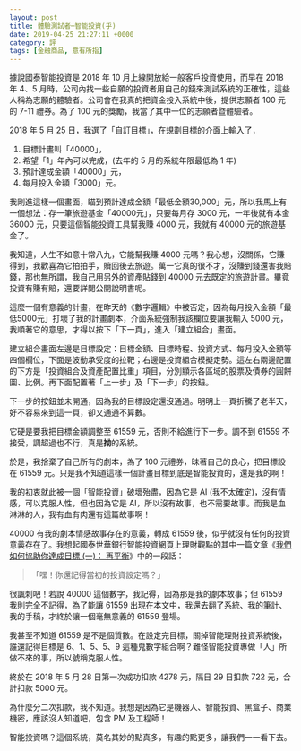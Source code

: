 ```yaml
---
layout: post
title: 體驗測試者─智能投資(乎)
date: 2019-04-25 21:27:11 +0000
category: 評
tags: [金融商品, 意有所指]
---
```


據說國泰智能投資是 2018 年 10 月上線開放給一般客戶投資使用，而早在 2018 年 4、5 月時，公司內找一些自願的投資者用自己的錢來測試系統的正確性，這些人稱為志願的體驗者。公司會在我真的把資金投入系統中後，提供志願者 100 元的 7-11 禮券。為了 100 元的獎勵，我當了其中一位的志願者暨體驗者。

2018 年 5 月 25 日，我選了「自訂目標」，在規劃目標的介面上輸入了，
1. 目標計畫叫「40000」，
2. 希望「1」年內可以完成，(去年的 5 月的系統年限最低為 1 年)
3. 預計達成金額「40000」元，
4. 每月投入金額「3000」元。

我剛進這樣一個畫面，瞄到預計達成金額「最低金額30,000」元，所以我馬上有一個想法：存一筆旅遊基金「40000元」，只要每月存 3000 元，一年後就有本金 36000 元，只要這個智能投資工具幫我賺 4000 元，我就有 40000 元的旅遊基金了。

我知道，人生不如意十常八九，它能幫我賺 4000 元嗎？我心想，沒關係，它賺得到，我歡喜為它拍拍手，贖回後去旅遊。萬一它真的很不才，沒賺到錢還害我賠錢，那也無所謂，我自己用另外的資產貼錢到 40000 元去既定的旅遊計畫。畢竟投資有賺有賠，還要詳閱公開說明書呢。

這麼一個有意義的計畫，在昨天的《數字邏輯》中被否定，因為每月投入金額「最低5000元」打壞了我的計畫劇本，介面系統強制我該欄位要讓我輸入 5000 元，我順著它的意思，才得以按下「下一頁」，進入「建立組合」畫面。

建立組合畫面左邊是目標設定：目標金額、目標時程、投資方式、每月投入金額等四個欄位，下面是波動承受度的拉靶；右邊是投資組合模擬走勢。這左右兩邊配置的下方是「投資組合及資產配置比重」項目，分別顯示各區域的股票及債券的圓餅圖、比例。再下面配置著「上一步」及「下一步」的按鈕。

下一步的按鈕並未開通，因為我的目標設定還沒通過。明明上一頁折騰了老半天，好不容易來到這一頁，卻又通通不算數。

它硬是要我把目標金額調整至 61559 元，否則不給進行下一步。調不到 61559 不接受，調超過也不行，真是<b>拗</b>的系統。

於是，我捨棄了自己所有的劇本，為了 100 元禮券，昧著自己的良心，把目標設在 61559 元。只是我不知道這樣一個計畫目標到底是智能投資的，還是我的啊！

我的初衷就此被一個「智能投資」破壞殆盡，因為它是 AI (我不太確定)，沒有情感，可以克服人性，但也因為它是 AI，所以沒有故事，也不需要故事。而我是血淋淋的人，我有血有肉還有這篇故事啊！

40000 有我的劇本情感故事存在的意義，轉成 61559 後，似乎就沒有任何的投資意義存在了。我想起國泰世華銀行智能投資網頁上理財觀點的其中一篇文章《[我們如何協助你達成目標 (一)： 再平衡](https://www.cathayrobo.com/welcome/trends/how-can-you-achieve-your-goal-through-rebalancing/)》中的一段話： 
> 「嘿！你還記得當初的投資設定嗎？」

很諷刺吧！若說 40000 這個數字，我記得，因為那是我的劇本故事；但 61559 我則完全不記得，為了能讓 61559 出現在本文中，我還去翻了系統、我的筆計、我的手稿，才終於讓一個毫無意義的 61559 登場。

我甚至不知道 61559 是不是個質數。在設定完目標，關掉智能理財投資系統後，誰還記得目標是 6、1、5、5、9 這種鬼數字組合啊？難怪智能投資專做「人」所做不來的事，所以號稱克服人性。

終於在 2018 年 5 月 28 日第一次成功扣款 4278 元，隔日 29 日扣款 722 元，合計扣款 5000 元。

為什麼分二次扣款，我不知道。我想是因為它是機器人、智能投資、黑盒子、商業機密，應該沒人知道吧，包含 PM 及工程師！

智能投資嗎？這個系統，莫名其妙的點真多，有趣的點更多，讓我們一一看下去。
